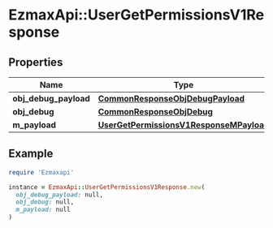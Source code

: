 # EzmaxApi::UserGetPermissionsV1Response

## Properties

| Name | Type | Description | Notes |
| ---- | ---- | ----------- | ----- |
| **obj_debug_payload** | [**CommonResponseObjDebugPayload**](CommonResponseObjDebugPayload.md) |  |  |
| **obj_debug** | [**CommonResponseObjDebug**](CommonResponseObjDebug.md) |  | [optional] |
| **m_payload** | [**UserGetPermissionsV1ResponseMPayload**](UserGetPermissionsV1ResponseMPayload.md) |  |  |

## Example

```ruby
require 'Ezmaxapi'

instance = EzmaxApi::UserGetPermissionsV1Response.new(
  obj_debug_payload: null,
  obj_debug: null,
  m_payload: null
)
```

